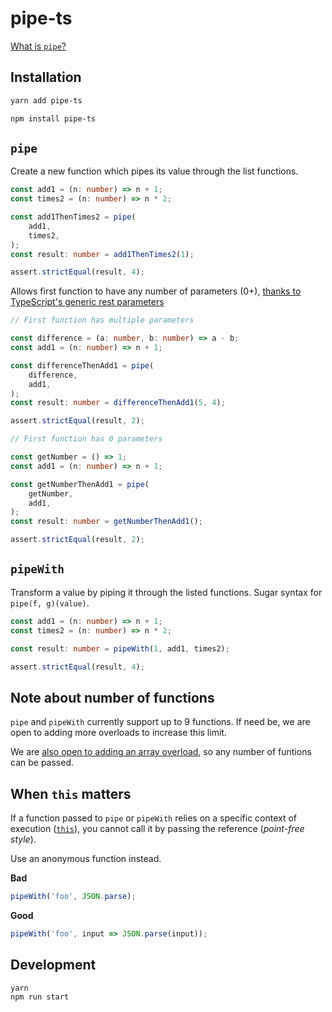 # pipe-ts

[What is `pipe`?](https://dev.to/benlesh/a-simple-explanation-of-functional-pipe-in-javascript-2hbj)

## Installation

```sh
yarn add pipe-ts

npm install pipe-ts
```

## `pipe`

Create a new function which pipes its value through the list functions.

```ts
const add1 = (n: number) => n + 1;
const times2 = (n: number) => n * 2;

const add1ThenTimes2 = pipe(
    add1,
    times2,
);
const result: number = add1ThenTimes2(1);

assert.strictEqual(result, 4);
```

Allows first function to have any number of parameters (0+), [thanks to TypeScript's generic rest parameters](https://github.com/Microsoft/TypeScript/issues/29904#issuecomment-471334674)

```ts
// First function has multiple parameters

const difference = (a: number, b: number) => a - b;
const add1 = (n: number) => n + 1;

const differenceThenAdd1 = pipe(
    difference,
    add1,
);
const result: number = differenceThenAdd1(5, 4);

assert.strictEqual(result, 2);
```

```ts
// First function has 0 parameters

const getNumber = () => 1;
const add1 = (n: number) => n + 1;

const getNumberThenAdd1 = pipe(
    getNumber,
    add1,
);
const result: number = getNumberThenAdd1();

assert.strictEqual(result, 2);
```

## `pipeWith`

Transform a value by piping it through the listed functions. Sugar syntax for `pipe(f, g)(value)`.

```ts
const add1 = (n: number) => n + 1;
const times2 = (n: number) => n * 2;

const result: number = pipeWith(1, add1, times2);

assert.strictEqual(result, 4);
```

## Note about number of functions

`pipe` and `pipeWith` currently support up to 9 functions. If need be, we are open to adding more overloads to increase this limit.

We are [also open to adding an array overload](https://github.com/unsplash/pipe-ts/issues/5), so any number of funtions can be passed.

## When `this` matters

If a function passed to `pipe` or `pipeWith` relies on a specific context of execution ([`this`](https://developer.mozilla.org/en-US/docs/Web/JavaScript/Reference/Operators/this)), you cannot call it by passing the reference (_point-free style_).

Use an anonymous function instead.

**Bad**

```ts
pipeWith('foo', JSON.parse);
```

**Good**

```ts
pipeWith('foo', input => JSON.parse(input));
```

## Development

```
yarn
npm run start
```
